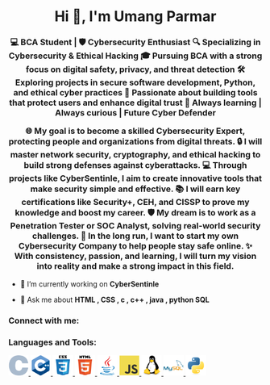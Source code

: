 <h1 align="center">Hi 👋, I'm Umang Parmar</h1>
<h3 align="center">💻 BCA Student | 🛡️ Cybersecurity Enthusiast 🔍 Specializing in Cybersecurity & Ethical Hacking 🎓 Pursuing BCA with a strong focus on digital safety, privacy, and threat detection 🛠️ Exploring projects in secure software development, Python, and ethical cyber practices 🚀 Passionate about building tools that protect users and enhance digital trust 📍 Always learning | Always curious | Future Cyber Defender


🌐 My goal is to become a skilled Cybersecurity Expert, protecting people and organizations from digital threats.
🔒 I will master network security, cryptography, and ethical hacking to build strong defenses against cyberattacks.
💻 Through projects like CyberSentinle, I aim to create innovative tools that make security simple and effective.
📚 I will earn key certifications like Security+, CEH, and CISSP to prove my knowledge and boost my career.
🛡️ My dream is to work as a Penetration Tester or SOC Analyst, solving real-world security challenges.
🚀 In the long run, I want to start my own Cybersecurity Company to help people stay safe online.
✨ With consistency, passion, and learning, I will turn my vision into reality and make a strong impact in this field.

</h3>

- 🔭 I’m currently working on **CyberSentinle**

- 💬 Ask me about **HTML , CSS , c , c++ , java , python SQL**

<h3 align="left">Connect with me:</h3>
<p align="left">
</p>

<h3 align="left">Languages and Tools:</h3>
<p align="left"> <a href="https://www.cprogramming.com/" target="_blank" rel="noreferrer"> <img src="https://raw.githubusercontent.com/devicons/devicon/master/icons/c/c-original.svg" alt="c" width="40" height="40"/> </a> <a href="https://www.w3schools.com/cpp/" target="_blank" rel="noreferrer"> <img src="https://raw.githubusercontent.com/devicons/devicon/master/icons/cplusplus/cplusplus-original.svg" alt="cplusplus" width="40" height="40"/> </a> <a href="https://www.w3schools.com/css/" target="_blank" rel="noreferrer"> <img src="https://raw.githubusercontent.com/devicons/devicon/master/icons/css3/css3-original-wordmark.svg" alt="css3" width="40" height="40"/> </a> <a href="https://www.w3.org/html/" target="_blank" rel="noreferrer"> <img src="https://raw.githubusercontent.com/devicons/devicon/master/icons/html5/html5-original-wordmark.svg" alt="html5" width="40" height="40"/> </a> <a href="https://www.java.com" target="_blank" rel="noreferrer"> <img src="https://raw.githubusercontent.com/devicons/devicon/master/icons/java/java-original.svg" alt="java" width="40" height="40"/> </a> <a href="https://developer.mozilla.org/en-US/docs/Web/JavaScript" target="_blank" rel="noreferrer"> <img src="https://raw.githubusercontent.com/devicons/devicon/master/icons/javascript/javascript-original.svg" alt="javascript" width="40" height="40"/> </a> <a href="https://www.linux.org/" target="_blank" rel="noreferrer"> <img src="https://raw.githubusercontent.com/devicons/devicon/master/icons/linux/linux-original.svg" alt="linux" width="40" height="40"/> </a> <a href="https://www.mysql.com/" target="_blank" rel="noreferrer"> <img src="https://raw.githubusercontent.com/devicons/devicon/master/icons/mysql/mysql-original-wordmark.svg" alt="mysql" width="40" height="40"/> </a> <a href="https://www.python.org" target="_blank" rel="noreferrer"> <img src="https://raw.githubusercontent.com/devicons/devicon/master/icons/python/python-original.svg" alt="python" width="40" height="40"/> </a> </p>
